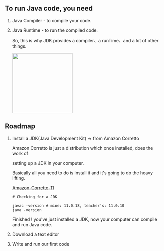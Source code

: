 ## To run Java code, you need

1. Java Compiler - to compile your code.

2. Java Runtime - to run the compiled code.

    So, this is why JDK provides a compiler、a runTime、and a lot of other things.

    <img style="width: 12rem;" src="https://aliyun-oss-lpj.oss-cn-qingdao.aliyuncs.com/images/by-clipboard/20230307213835.png"></img>

## Roadmap

1. Install a JDK(Java Development Kit) => from Amazon Corretto

    Amazon Corretto is just a distribution which once installed, does the work of

    setting up a JDK in your computer.

    Basically all you need to do is install it and it's going to do the heavy lifting.

    [Amazon-Corretto-11](https://docs.aws.amazon.com/corretto/latest/corretto-11-ug/downloads-list.html)


    ```shell
    # Checking for a JDK

    javac -version # mine: 11.0.18, teacher's: 11.0.10
    java -version
    ```

    Finished ! you've just installed a JDK, now your computer can compile and run Java code.

2. Download a text editor

3. Write and run our first code

